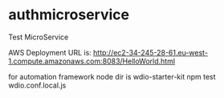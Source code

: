 # authmicroservice
Test MicroService

AWS Deployment URL is: 
http://ec2-34-245-28-61.eu-west-1.compute.amazonaws.com:8083/HelloWorld.html


for automation framework 
node 
dir is wdio-starter-kit
npm test wdio.conf.local.js





